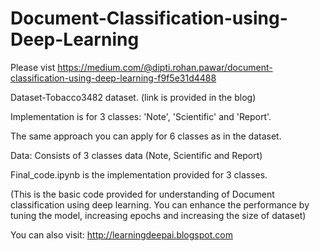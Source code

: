 # Document-Classification-using-Deep-Learning

Please vist https://medium.com/@dipti.rohan.pawar/document-classification-using-deep-learning-f9f5e31d4488

Dataset-Tobacco3482 dataset. (link is provided in the blog)

Implementation is for 3 classes: 'Note', 'Scientific' and 'Report'.

The same approach you can apply for 6 classes as in the dataset.

Data: Consists of 3 classes data (Note, Scientific and Report)

Final_code.ipynb is the implementation provided for 3 classes.

(This is the basic code provided for understanding of Document classification using deep learning. 
You can enhance the performance by tuning the model, increasing epochs and increasing the size of dataset)

You can also visit: http://learningdeepai.blogspot.com
